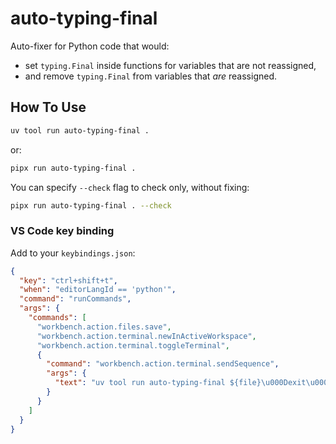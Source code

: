# auto-typing-final

Auto-fixer for Python code that would:

- set `typing.Final` inside functions for variables that are not reassigned,
- and remove `typing.Final` from variables that _are_ reassigned.

## How To Use

```sh
uv tool run auto-typing-final .
```

or:

```sh
pipx run auto-typing-final .
```

You can specify `--check` flag to check only, without fixing:

```sh
pipx run auto-typing-final . --check
```

### VS Code key binding

Add to your `keybindings.json`:

```json
{
  "key": "ctrl+shift+t",
  "when": "editorLangId == 'python'",
  "command": "runCommands",
  "args": {
    "commands": [
      "workbench.action.files.save",
      "workbench.action.terminal.newInActiveWorkspace",
      "workbench.action.terminal.toggleTerminal",
      {
        "command": "workbench.action.terminal.sendSequence",
        "args": {
          "text": "uv tool run auto-typing-final ${file}\u000Dexit\u000D"
        }
      }
    ]
  }
}
```
